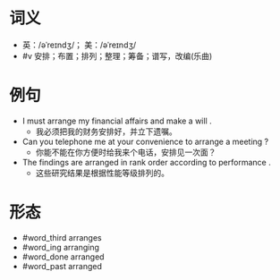 # 词义
- 英：/əˈreɪndʒ/； 美：/əˈreɪndʒ/
- #v 安排；布置；排列；整理；筹备；谱写，改编(乐曲)
# 例句
- I must arrange my financial affairs and make a will .
	- 我必须把我的财务安排好，并立下遗嘱。
- Can you telephone me at your convenience to arrange a meeting ?
	- 你能不能在你方便时给我来个电话，安排见一次面？
- The findings are arranged in rank order according to performance .
	- 这些研究结果是根据性能等级排列的。
# 形态
- #word_third arranges
- #word_ing arranging
- #word_done arranged
- #word_past arranged

